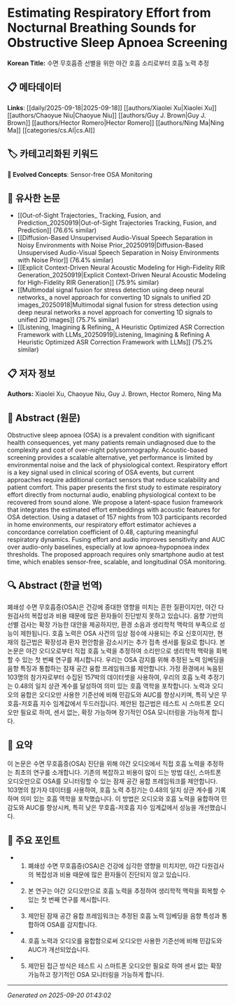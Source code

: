 # Estimating Respiratory Effort from Nocturnal Breathing Sounds for Obstructive Sleep Apnoea Screening

**Korean Title:** 수면 무호흡증 선별을 위한 야간 호흡 소리로부터 호흡 노력 추정

## 📋 메타데이터

**Links**: [[daily/2025-09-18|2025-09-18]] [[authors/Xiaolei Xu|Xiaolei Xu]] [[authors/Chaoyue Niu|Chaoyue Niu]] [[authors/Guy J. Brown|Guy J. Brown]] [[authors/Hector Romero|Hector Romero]] [[authors/Ning Ma|Ning Ma]] [[categories/cs.AI|cs.AI]]

## 🏷️ 카테고리화된 키워드
**🚀 Evolved Concepts**: Sensor-free OSA Monitoring

## 🔗 유사한 논문
- [[Out-of-Sight Trajectories_ Tracking, Fusion, and Prediction_20250919|Out-of-Sight Trajectories Tracking, Fusion, and Prediction]] (76.6% similar)
- [[Diffusion-Based Unsupervised Audio-Visual Speech Separation in Noisy Environments with Noise Prior_20250919|Diffusion-Based Unsupervised Audio-Visual Speech Separation in Noisy Environments with Noise Prior]] (76.4% similar)
- [[Explicit Context-Driven Neural Acoustic Modeling for High-Fidelity RIR Generation_20250919|Explicit Context-Driven Neural Acoustic Modeling for High-Fidelity RIR Generation]] (75.9% similar)
- [[Multimodal signal fusion for stress detection using deep neural networks_ a novel approach for converting 1D signals to unified 2D images_20250918|Multimodal signal fusion for stress detection using deep neural networks a novel approach for converting 1D signals to unified 2D images]] (75.7% similar)
- [[Listening, Imagining & Refining_ A Heuristic Optimized ASR Correction Framework with LLMs_20250919|Listening, Imagining & Refining A Heuristic Optimized ASR Correction Framework with LLMs]] (75.2% similar)

## 📋 저자 정보

**Authors:** Xiaolei Xu, Chaoyue Niu, Guy J. Brown, Hector Romero, Ning Ma

## 📄 Abstract (원문)

Obstructive sleep apnoea (OSA) is a prevalent condition with significant
health consequences, yet many patients remain undiagnosed due to the complexity
and cost of over-night polysomnography. Acoustic-based screening provides a
scalable alternative, yet performance is limited by environmental noise and the
lack of physiological context. Respiratory effort is a key signal used in
clinical scoring of OSA events, but current approaches require additional
contact sensors that reduce scalability and patient comfort. This paper
presents the first study to estimate respiratory effort directly from nocturnal
audio, enabling physiological context to be recovered from sound alone. We
propose a latent-space fusion framework that integrates the estimated effort
embeddings with acoustic features for OSA detection. Using a dataset of 157
nights from 103 participants recorded in home environments, our respiratory
effort estimator achieves a concordance correlation coefficient of 0.48,
capturing meaningful respiratory dynamics. Fusing effort and audio improves
sensitivity and AUC over audio-only baselines, especially at low
apnoea-hypopnoea index thresholds. The proposed approach requires only
smartphone audio at test time, which enables sensor-free, scalable, and
longitudinal OSA monitoring.

## 🔍 Abstract (한글 번역)

폐쇄성 수면 무호흡증(OSA)은 건강에 중대한 영향을 미치는 흔한 질환이지만, 야간 다원검사의 복잡성과 비용 때문에 많은 환자들이 진단받지 못하고 있습니다. 음향 기반의 선별 검사는 확장 가능한 대안을 제공하지만, 환경 소음과 생리학적 맥락의 부족으로 성능이 제한됩니다. 호흡 노력은 OSA 사건의 임상 점수에 사용되는 주요 신호이지만, 현재의 접근법은 확장성과 환자 편안함을 감소시키는 추가 접촉 센서를 필요로 합니다. 본 논문은 야간 오디오로부터 직접 호흡 노력을 추정하여 소리만으로 생리학적 맥락을 회복할 수 있는 첫 번째 연구를 제시합니다. 우리는 OSA 감지를 위해 추정된 노력 임베딩을 음향 특징과 통합하는 잠재 공간 융합 프레임워크를 제안합니다. 가정 환경에서 녹음된 103명의 참가자로부터 수집된 157박의 데이터셋을 사용하여, 우리의 호흡 노력 추정기는 0.48의 일치 상관 계수를 달성하여 의미 있는 호흡 역학을 포착합니다. 노력과 오디오의 융합은 오디오만 사용한 기준선에 비해 민감도와 AUC를 향상시키며, 특히 낮은 무호흡-저호흡 지수 임계값에서 두드러집니다. 제안된 접근법은 테스트 시 스마트폰 오디오만 필요로 하여, 센서 없는, 확장 가능하며 장기적인 OSA 모니터링을 가능하게 합니다.

## 📝 요약

이 논문은 수면 무호흡증(OSA) 진단을 위해 야간 오디오에서 직접 호흡 노력을 추정하는 최초의 연구를 소개합니다. 기존의 복잡하고 비용이 많이 드는 방법 대신, 스마트폰 오디오만으로 OSA를 모니터링할 수 있는 잠재 공간 융합 프레임워크를 제안합니다. 103명의 참가자 데이터를 사용하여, 호흡 노력 추정기는 0.48의 일치 상관 계수를 기록하며 의미 있는 호흡 역학을 포착했습니다. 이 방법은 오디오와 호흡 노력을 융합하여 민감도와 AUC를 향상시켜, 특히 낮은 무호흡-저호흡 지수 임계값에서 성능을 개선했습니다.

## 🎯 주요 포인트

- 1. 폐쇄성 수면 무호흡증(OSA)은 건강에 심각한 영향을 미치지만, 야간 다원검사의 복잡성과 비용 때문에 많은 환자들이 진단되지 않고 있습니다.

- 2. 본 연구는 야간 오디오만으로 호흡 노력을 추정하여 생리학적 맥락을 회복할 수 있는 첫 번째 연구를 제시합니다.

- 3. 제안된 잠재 공간 융합 프레임워크는 추정된 호흡 노력 임베딩을 음향 특성과 통합하여 OSA를 감지합니다.

- 4. 호흡 노력과 오디오를 융합함으로써 오디오만 사용한 기준선에 비해 민감도와 AUC가 개선되었습니다.

- 5. 제안된 접근 방식은 테스트 시 스마트폰 오디오만 필요로 하여 센서 없는 확장 가능하고 장기적인 OSA 모니터링을 가능하게 합니다.

---

*Generated on 2025-09-20 01:43:02*